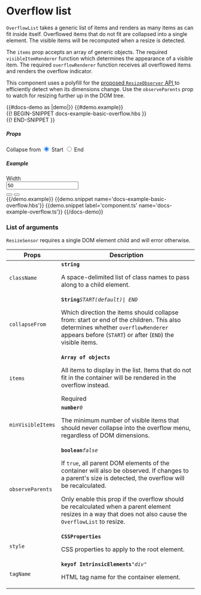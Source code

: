 # Overflow list
<div class="bp3-running-text bp3-text-large">
    <p><code>OverflowList</code> takes a generic list of items and renders as many items as can
        fit inside itself. Overflowed items that do not fit are collapsed into a single
        element. The visible items will be recomputed when a resize is detected.
    </p>
    <p>The <code>items</code> prop accepts an array of generic objects. The required
        <code>visibleItemRenderer</code> function which determines the appearance of a visible item.
        The required <code>overflowRenderer</code> function receives all overflowed items
        and renders the overflow indicator.
    </p>
    <p>This component uses a polyfill for the
        <a href="https://developers.google.com/web/updates/2016/10/resizeobserver">proposed <code>ResizeObserver</code>
            API
        </a>
        to efficiently detect when its dimensions change. Use the <code>observeParents</code> prop
        to watch for resizing further up in the DOM tree.
    </p>
</div>
{{#docs-demo as |demo|}}
{{#demo.example}}
<div class="demo-container">
    <div class="docs-example-frame docs-example-frame-row" data-example-id="OverflowListExample">
        <div class="docs-example">
            {{! BEGIN-SNIPPET docs-example-basic-overflow.hbs }}
            <div id='overflowListCard1' class="bp3-card bp3-elevation-0" style="width: 50%;">
                <OverflowList @items={{items}} @collapseFrom={{fromValue}}></OverflowList>
            </div>
            {{! END-SNIPPET }}
        </div>
        <div class="docs-example-options">
            <h5 class="bp3-heading">Props</h5>
            <div>
                <label class="bp3-label">Collapse from</label>
                <label class="bp3-control bp3-radio bp3-inline">
                    <input name="collapseFrom" type="radio" value="start" checked>
                    <span class="bp3-control-indicator" onclick={{action "onCollapseFrom" 'START'}}>
                    </span>
                    Start
                </label>
                <label class="bp3-control bp3-radio bp3-inline">
                    <input name="collapseFrom" type="radio" value="end">
                    <span class="bp3-control-indicator" onclick={{action "onCollapseFrom" 'END'}}>
                    </span>
                    End
                </label>
            </div>
            <h5 class="bp3-heading">Example</h5><label class="bp3-label">Width</label>
            <div class="bp3-control-group bp3-numeric-input">
                <div class="bp3-input-group">
                    <input type="text" autocomplete="off" onkeydown={{action 'onKeyDown'}} max="100" min="0"
                        placeholder="Enter a number..." class="bp3-input" value="50" style="padding-right: 10px;"
                        id='overflowWidthInput'>
                </div>
                <div class="bp3-button-group bp3-vertical bp3-fixed">
                    <button type="button" class="bp3-button" {{action "onValueIncrement" true}}>
                        <Icon @icon="chevron-up"/>
                    </button>
                    <button type="button" class="bp3-button"
                        {{action "onValueIncrement" false}}><Icon @icon="chevron-down"/></button>
                </div>
            </div>
        </div>
    </div>
</div>
{{/demo.example}}
{{demo.snippet name='docs-example-basic-overflow.hbs'}}
{{demo.snippet label='component.ts' name='docs-example-overflow.ts'}}
{{/docs-demo}}


### List of arguments

<div class="docs-modifiers">
    <div class="docs-section">
        <div class="bp3-running-text">
            <p><code>ResizeSensor</code> requires a single DOM element child and will error otherwise.</p>
        </div>
    </div>
    <div class="docs-modifiers-table bp3-running-text">
        <table class="bp3-html-table">
            <thead>
                <tr>
                    <th>Props</th>
                    <th>Description</th>
                </tr>
            </thead>
            <tbody>
                <tr>
                    <td class="docs-prop-name"><code>className</code></td>
                    <td class="docs-prop-details">
                        <code
                            class="docs-prop-type"><strong>string</strong><em class="docs-prop-default bp3-text-muted"></em></code>
                        <div class="docs-prop-description">
                            <div class="docs-section">
                                <div class="bp3-running-text">
                                    <p>A space-delimited list of class names to pass along to a child element.</p>
                                </div>
                            </div>
                        </div>
                    </td>
                </tr>
                <tr>
                    <td class="docs-prop-name"><code>collapseFrom</code></td>
                    <td class="docs-prop-details">
                        <code
                            class="docs-prop-type"><strong>String</strong><em class="docs-prop-default bp3-text-muted">START(default)| END</em></code>
                        <div class="docs-prop-description">
                            <div class="docs-section">
                                <div class="bp3-running-text">
                                    <p>Which direction the items should collapse from: start or end of the
                                        children. This also determines whether <code>overflowRenderer</code> appears
                                        before
                                        (<code>START</code>) or after (<code>END</code>) the visible items.
                                    </p>
                                </div>
                            </div>
                        </div>
                        <div class="docs-prop-tags"></div>
                    </td>
                </tr>
                <tr>
                    <td class="docs-prop-name docs-prop-is-required"><code>items</code></td>
                    <td class="docs-prop-details">
                        <code
                            class="docs-prop-type"><strong>Array of objects</strong><em class="docs-prop-default bp3-text-muted"></em></code>
                        <div class="docs-prop-description">
                            <div class="docs-section">
                                <div class="bp3-running-text">
                                    <p>All items to display in the list. Items that do not fit in the container
                                        will be rendered in the overflow instead.
                                    </p>
                                </div>
                            </div>
                        </div>
                        <div class="docs-prop-tags"><span class="bp3-tag bp3-intent-success bp3-minimal"><span
                                    class="bp3-text-overflow-ellipsis bp3-fill">Required</span></span></div>
                    </td>
                </tr>
                <tr>
                    <td class="docs-prop-name"><code>minVisibleItems</code></td>
                    <td class="docs-prop-details">
                        <code
                            class="docs-prop-type"><strong>number</strong><em class="docs-prop-default bp3-text-muted">0</em></code>
                        <div class="docs-prop-description">
                            <div class="docs-section">
                                <div class="bp3-running-text">
                                    <p>The minimum number of visible items that should never collapse into the
                                        overflow menu, regardless of DOM dimensions.
                                    </p>
                                </div>
                            </div>
                        </div>
                        <div class="docs-prop-tags"></div>
                    </td>
                </tr>
                <tr>
                    <td class="docs-prop-name"><code>observeParents</code></td>
                    <td class="docs-prop-details">
                        <code
                            class="docs-prop-type"><strong>boolean</strong><em class="docs-prop-default bp3-text-muted">false</em></code>
                        <div class="docs-prop-description">
                            <div class="docs-section">
                                <div class="bp3-running-text">
                                    <p>If <code>true</code>, all parent DOM elements of the container will also be
                                        observed. If changes to a parent's size is detected, the overflow will be
                                        recalculated.
                                    </p>
                                    <p>Only enable this prop if the overflow should be recalculated when a
                                        parent element resizes in a way that does not also cause the
                                        <code>OverflowList</code> to resize.
                                    </p>
                                </div>
                            </div>
                        </div>
                        <div class="docs-prop-tags"></div>
                    </td>
                </tr>
                <tr>
                    <td class="docs-prop-name"><code>style</code></td>
                    <td class="docs-prop-details">
                        <code
                            class="docs-prop-type"><strong>CSSProperties</strong><em class="docs-prop-default bp3-text-muted"></em></code>
                        <div class="docs-prop-description">
                            <div class="docs-section">
                                <div class="bp3-running-text">
                                    <p>CSS properties to apply to the root element.</p>
                                </div>
                            </div>
                        </div>
                        <div class="docs-prop-tags"></div>
                    </td>
                </tr>
                <tr>
                    <td class="docs-prop-name"><code>tagName</code></td>
                    <td class="docs-prop-details">
                        <code
                            class="docs-prop-type"><strong>keyof IntrinsicElements</strong><em class="docs-prop-default bp3-text-muted">"div"</em></code>
                        <div class="docs-prop-description">
                            <div class="docs-section">
                                <div class="bp3-running-text">
                                    <p>HTML tag name for the container element.</p>
                                </div>
                            </div>
                        </div>
                        <div class="docs-prop-tags"></div>
                    </td>
                </tr>
            </tbody>
        </table>
    </div>
</div>